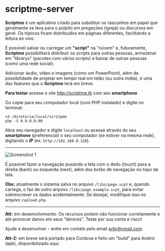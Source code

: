 # scriptme-server

**Scriptme** é um aplicativo criado para substituir os rascunhos em papel que geralmente se leva para o púlpito em pregações (igreja) ou discursos em geral. Os tópicos ficam distribuidos em páginas diferentes, facilitando a leitura ao vivo.

É possível salvar ou carregar um **"script"** na "núvem" e, futuramente, **Scriptme** possibilitará distribuir os scripts para outras pessoas, armazenar em "librarys" (pacotes com vários scripts) e baixar de outras pessoas (como uma rede social).

Adicionar áudio, vídeo e imagens (como um PowerPoint), além da possíbilidade de projetar em tempo real em telão (ou outra midia), é uma das features que o **Scriptme** terá em breve.

**Para testar** acesse o site http://scriptme.tk com seu **smartphone**

Ou copie para seu computador local (com PHP instalado) e digite no terminal:

```
cd /diretorio/local/scritpme
php -S 0.0.0.0:80
```

Abra seu navegador e digite ```localhost``` ou acesse através do seu **smartphone** (preferencial) o seu computador (se estiver na mesma rede), digitando o **IP** (ex. ```http://192.168.0.120```).

---
![Screenshot 1](https://github.com/pedra/scriptme-app/raw/master/img/demo.jpg)


É possível fazer a navegação puxando a tela com o dedo (touch) para a direita (back) ou esquerda (next), além dos botão de navegação no topo da tela.


**Obs:** atualmente o sistema salva no arquivo ```/libs/page.scpt``` e, quando carrega, o faz de outro arquivo ```/libs/page_example.scpt```, para evitar sobrescrever os dados acidentalmente. Se desejar, modifique isso no arquivo ```/upload.php```.

---

**Att:** em desenvolvimento. Os recursos podem não funcionar corretamente e até provocar danos em seus "devices".
Teste por sua conta e risco!

Ajude a desenvolver - entre em contato pelo email prbr@ymail.com

**Att-2:** em breve será portado para Cordova e feito um "build" para Androi (apk), disponibilizado aqui.
